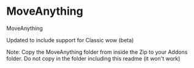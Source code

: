# MoveAnything
MoveAnything

Updated to include support for Classic wow (beta) 

Note: Copy the MoveAnything folder from inside the Zip to your Addons folder. Do not copy in the folder including this readme (it won't work) 
